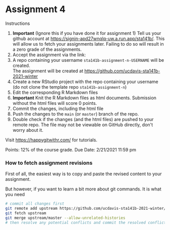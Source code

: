 # Assignment 4


Instructions

1. **Important** (Ignore this if you have done it for assignment 1) Tell us your github account at https://signin-apd27wnqlq-uw.a.run.app/sta141b/. This will allow us to fetch your assignments later. Failing to do so will result in a zero grade of the assignments.
1. Accept the assignment via the link:
1. A repo containing your username `sta141b-assignment-n-USERNAME` will be created.<br>
    The assignment will be created at https://github.com/ucdavis-sta141b-2021-winter
1. Create a new RStudio project with the repo containing your username  (do not clone the template repo `sta141b-assignment-n`)
1. Edit the corresponding R Markdown files
1. **Important** Knit the R Markdown files as html documents. Submission without the html files will score 0 points.
1. Commit the changes, including the html file
1. Push the changes to the `main` (or `master`) branch of the repo.
1. Double check if the changes (and the html files) are pushed to your remote repo. The file may not be viewable on GitHub directly, don't worry about it.


Visit https://happygitwithr.com/ for tutorials.


Points: 12% of the course grade.
Due Date: 2/21/2021 11:59 pm


### How to fetch assignment revisions

First of all, the easiest way is to copy and paste the revised content to your assignment.

But however, if you want to learn a bit more about git commands. It is what you need

```sh
# commit all changes first
git remote add upstream https://github.com/ucdavis-sta141b-2021-winter/sta141b-assignment-x.git
git fetch upstream
git merge upstream/master --allow-unrelated-histories
# then resolve any potential conflicts and commit the resolved conflict
```
